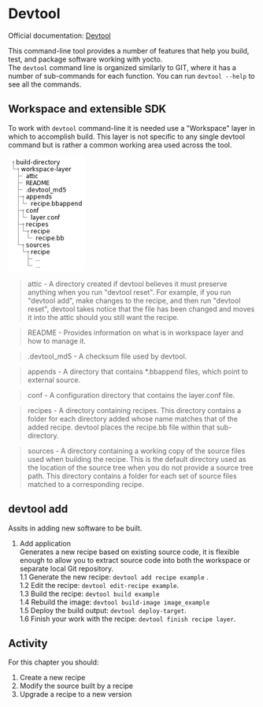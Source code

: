 # Devtool 
Official documentation: [Devtool](https://docs.yoctoproject.org/sdk-manual/extensible.html)  

This command-line tool provides a number of features that help you build, test, and package software working with yocto.  
The ```devtool``` command line is organized similarly to GIT, where it has a number of sub-commands for each function. 
You can run ```devtool --help``` to see all the commands.
## Workspace and extensible SDK
To work with ```devtool``` command-line it is needed use a "Workspace" layer in which to accomplish build. This layer is not specific to any single devtool command but is rather a common working area used across the tool.

![Workspace_devtool](./media/workspace_devtool.png)

> attic - A directory created if devtool believes it must preserve
        anything when you run "devtool reset".  For example, if you
        run "devtool add", make changes to the recipe, and then
        run "devtool reset", devtool takes notice that the file has
        been changed and moves it into the attic should you still
        want the recipe.

> README - Provides information on what is in workspace layer and how to
         manage it.

> .devtool_md5 - A checksum file used by devtool.

> appends - A directory that contains *.bbappend files, which point to
          external source.

> conf - A configuration directory that contains the layer.conf file.

> recipes - A directory containing recipes.  This directory contains a
          folder for each directory added whose name matches that of the
          added recipe.  devtool places the recipe.bb file
          within that sub-directory.

> sources - A directory containing a working copy of the source files used
          when building the recipe.  This is the default directory used
          as the location of the source tree when you do not provide a
          source tree path.  This directory contains a folder for each
          set of source files matched to a corresponding recipe.
## devtool add  
Assits in adding new software to be built.  
1. Add application  
Generates a new recipe based on existing source code, it is flexible enough to allow you to extract source code into both the workspace or separate local Git repository.  
1.1 Generate the new recipe: ```devtool add recipe example``` .  
1.2 Edit the recipe: ```devtool edit-recipe example```.  
1.3 Build the recipe: ```devtool build example```  
1.4 Rebuild the image: ```devtool build-image image_example```  
1.5 Deploy the build output: ```devtool deploy-target```.  
1.6 Finish your work with the recipe: ```devtool finish recipe layer```.  


## Activity
For this chapter you should:
1. Create a new recipe
2. Modify the source built by a recipe
3. Upgrade a recipe to a new version



